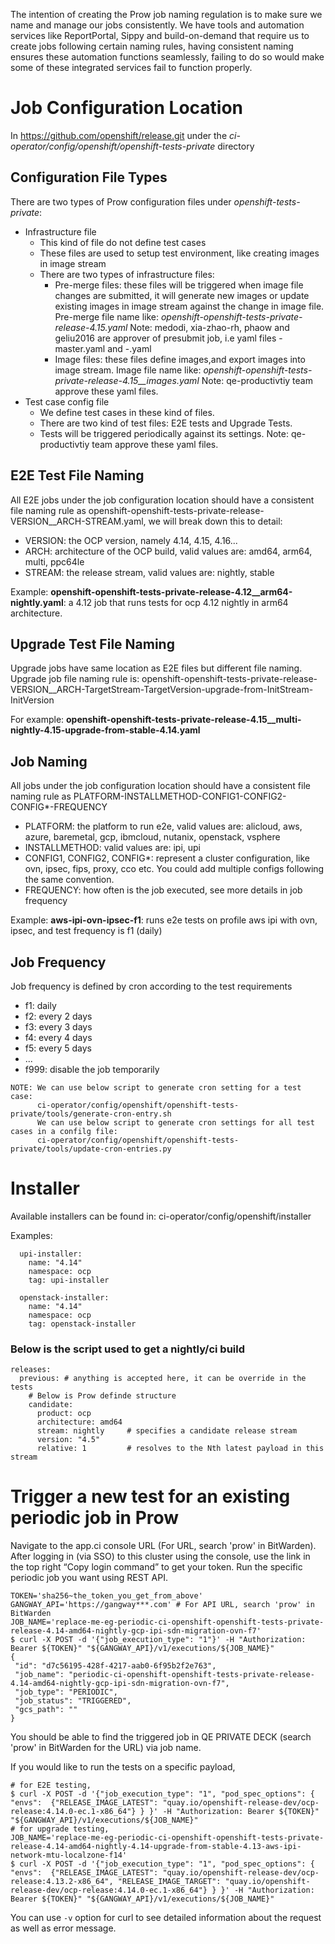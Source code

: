The intention of creating the Prow job naming regulation is to make sure we name and manage our jobs consistently. We have tools and automation services like ReportPortal, Sippy and build-on-demand that require us to create jobs following certain naming rules, having consistent naming ensures these automation functions seamlessly, failing to do so would make some of these integrated services fail to function properly.

# Job Configuration Location
In https://github.com/openshift/release.git under the *ci-operator/config/openshift/openshift-tests-private* directory

## Configuration File Types
There are two types of Prow configuration files under *openshift-tests-private*:
- Infrastructure file
  - This kind of file do not define test cases
  - These files are used to setup test environment, like creating images in image stream
  - There are two types of infrastructure files:
    - Pre-merge files: these files will be triggered when image file changes are submitted, it will generate new images or update existing images in image stream against the change in image file. Pre-merge file name like: *openshift-openshift-tests-private-release-4.15.yaml*
      Note: medodi, xia-zhao-rh, phaow and geliu2016 are approver of presubmit job, i.e yaml files -master.yaml and -<release branch>.yaml
    - Image files: these files define images,and export images into image stream. Image file name like: *openshift-openshift-tests-private-release-4.15__images.yaml*
      Note: qe-productivtiy team approve these yaml files.
- Test case config file
  - We define test cases in these kind of files.
  - There are two kind of test files: E2E tests and Upgrade Tests.
  - Tests will be triggered periodically against its settings.
    Note: qe-productivtiy team approve these yaml files.

## E2E Test File Naming
All E2E jobs under the job configuration location should have a consistent file naming rule as openshift-openshift-tests-private-release-VERSION__ARCH-STREAM.yaml, we will break down this to detail:
- VERSION: the OCP version, namely 4.14, 4.15, 4.16...
- ARCH: architecture of the OCP build, valid values are: amd64, arm64, multi, ppc64le
- STREAM: the release stream, valid values are: nightly, stable

Example: **openshift-openshift-tests-private-release-4.12__arm64-nightly.yaml**: a 4.12 job that runs tests for ocp 4.12 nightly in arm64 architecture.

## Upgrade Test File Naming
Upgrade jobs have same location as E2E files but different file naming.
Upgrade job file naming rule is:
openshift-openshift-tests-private-release-VERSION__ARCH-TargetStream-TargetVersion-upgrade-from-InitStream-InitVersion

For example: **openshift-openshift-tests-private-release-4.15__multi-nightly-4.15-upgrade-from-stable-4.14.yaml**

## Job Naming
All jobs under the job configuration location should have a consistent file naming rule as PLATFORM-INSTALLMETHOD-CONFIG1-CONFIG2-CONFIG*-FREQUENCY

- PLATFORM: the platform to run e2e, valid values are: alicloud, aws, azure, baremetal, gcp, ibmcloud, nutanix, openstack, vsphere
- INSTALLMETHOD: valid values are: ipi, upi
- CONFIG1, CONFIG2, CONFIG*: represent a cluster configuration, like ovn, ipsec, fips, proxy, cco etc. You could add multiple configs following the same convention.
- FREQUENCY: how often is the job executed, see more details in job frequency

Example: **aws-ipi-ovn-ipsec-f1**: runs e2e tests on profile aws ipi with ovn, ipsec, and test frequency is f1 (daily)


## Job Frequency
Job frequency is defined by cron according to the test requirements
- f1: daily
- f2: every 2 days
- f3: every 3 days
- f4: every 4 days
- f5: every 5 days
- ...
- f999: disable the job temporarily

~~~
NOTE: We can use below script to generate cron setting for a test case:
      ci-operator/config/openshift/openshift-tests-private/tools/generate-cron-entry.sh
      We can use below script to generate cron settings for all test cases in a confilg file:
      ci-operator/config/openshift/openshift-tests-private/tools/update-cron-entries.py
~~~

# Installer
Available installers can be found in: ci-operator/config/openshift/installer

Examples:
```
  upi-installer:
    name: "4.14"
    namespace: ocp
    tag: upi-installer
```
```
  openstack-installer:
    name: "4.14"
    namespace: ocp
    tag: openstack-installer
```

### Below is the script used to get a nightly/ci build
```
releases:
  previous: # anything is accepted here, it can be override in the tests
    # Below is Prow definde structure
    candidate:
      product: ocp
      architecture: amd64
      stream: nightly     # specifies a candidate release stream
      version: "4.5"
      relative: 1         # resolves to the Nth latest payload in this stream
```


# Trigger a new test for an existing periodic job in Prow
Navigate to the app.ci console URL (For URL, search 'prow' in BitWarden). After logging in (via SSO) to this cluster using the console, use the link in the top right “Copy login command” to get your token.
Run the specific periodic job you want using REST API.
```
TOKEN='sha256~the_token_you_get_from_above'
GANGWAY_API='https://gangway***.com' # For API URL, search 'prow' in BitWarden
JOB_NAME='replace-me-eg-periodic-ci-openshift-openshift-tests-private-release-4.14-amd64-nightly-gcp-ipi-sdn-migration-ovn-f7'
$ curl -X POST -d '{"job_execution_type": "1"}' -H "Authorization: Bearer ${TOKEN}" "${GANGWAY_API}/v1/executions/${JOB_NAME}"
{
 "id": "d7c56195-428f-4217-aab0-6f95b2f2e763",
 "job_name": "periodic-ci-openshift-openshift-tests-private-release-4.14-amd64-nightly-gcp-ipi-sdn-migration-ovn-f7",
 "job_type": "PERIODIC",
 "job_status": "TRIGGERED",
 "gcs_path": ""
}
```
You should be able to find the triggered job in QE PRIVATE DECK (search 'prow' in BitWarden for the URL) via job name.

If you would like to run the tests on a specific payload,
```
# for E2E testing,
$ curl -X POST -d '{"job_execution_type": "1", "pod_spec_options": { "envs":  {"RELEASE_IMAGE_LATEST": "quay.io/openshift-release-dev/ocp-release:4.14.0-ec.1-x86_64"} } }' -H "Authorization: Bearer ${TOKEN}" "${GANGWAY_API}/v1/executions/${JOB_NAME}"
# for upgrade testing,
JOB_NAME='replace-me-eg-periodic-ci-openshift-openshift-tests-private-release-4.14-amd64-nightly-4.14-upgrade-from-stable-4.13-aws-ipi-network-mtu-localzone-f14'
$ curl -X POST -d '{"job_execution_type": "1", "pod_spec_options": { "envs":  {"RELEASE_IMAGE_LATEST": "quay.io/openshift-release-dev/ocp-release:4.13.2-x86_64", "RELEASE_IMAGE_TARGET": "quay.io/openshift-release-dev/ocp-release:4.14.0-ec.1-x86_64"} } }' -H "Authorization: Bearer ${TOKEN}" "${GANGWAY_API}/v1/executions/${JOB_NAME}"
```
You can use `-v` option for curl to see detailed information about the request as well as error message.
